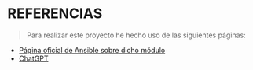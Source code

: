 # REFERENCIAS

> Para realizar este proyecto he hecho uso de las siguientes páginas:
  * [Página oficial de Ansible sobre dicho módulo](https://docs.ansible.com/ansible/latest/collections/ansible/builtin/iptables_module.html#ansible-collections-ansible-builtin-iptables-module)
  * [ChatGPT](https://chatgpt.com/)
